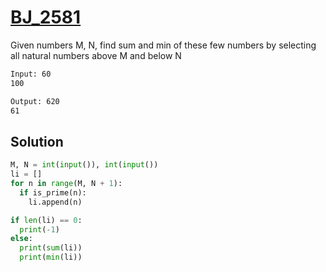 # [BJ_2581](https://acmicpc.net/problem/2581)

Given numbers M, N, find sum and min of these few numbers by selecting all natural numbers above M and below N

```txt
Input: 60
100

Output: 620
61
```

## Solution

```py
M, N = int(input()), int(input())
li = []
for n in range(M, N + 1):
  if is_prime(n):
    li.append(n)

if len(li) == 0:
  print(-1)
else:
  print(sum(li))
  print(min(li))
```
